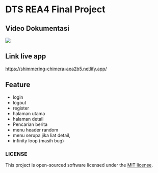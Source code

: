 # DTS REA4 Final Project

## Video Dokumentasi

![](https://gfycat.com/milddisastrousacornweevil)

## Link live app

https://shimmering-chimera-aea2b5.netlify.app/

## Feature

- login
- logout
- register
- halaman utama
- halaman detail
- Pencarian berita
- menu header random 
- menu serupa jika liat detail, 
- infinity loop (masih bug)


### LICENSE

This project is open-sourced software licensed under the [MIT license](https://opensource.org/licenses/MIT).
